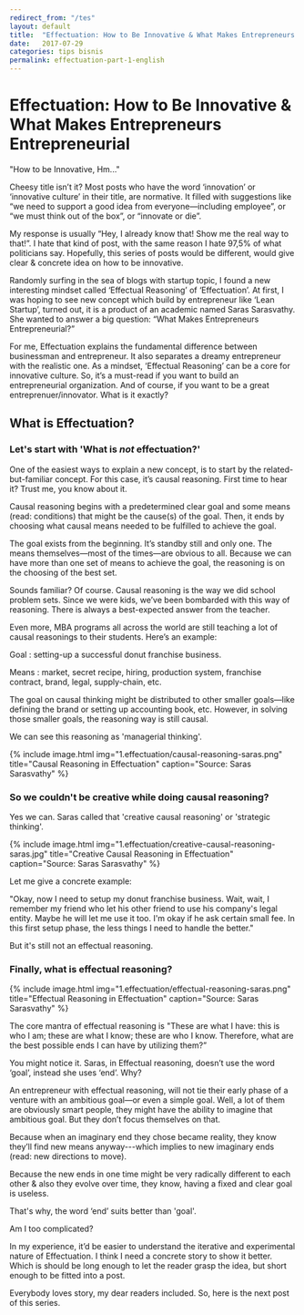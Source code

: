 ```yaml
---
redirect_from: "/tes"
layout: default
title:  "Effectuation: How to Be Innovative & What Makes Entrepreneurs Entrepreneurial"
date:   2017-07-29
categories: tips bisnis
permalink: effectuation-part-1-english
---
```


# Effectuation: How to Be Innovative & What Makes Entrepreneurs Entrepreneurial

"How to be Innovative, Hm..."

Cheesy title isn’t it? Most posts who have the word ‘innovation’ or ‘innovative culture’ in their title, are normative. It filled with suggestions like “we need to support a good idea from everyone—including employee”, or “we must think out of the box”, or “innovate or die”.

My response is usually “Hey, I already know that! Show me the real way to that!”. I hate that kind of post, with the same reason I hate 97,5% of what politicians say. Hopefully, this series of posts would be different, would give clear & concrete idea on how to be innovative.

Randomly surfing in the sea of blogs with startup topic, I found a new interesting mindset called ‘Effectual Reasoning’ of ‘Effectuation’. At first, I was hoping to see new concept which build by entrepreneur like ‘Lean Startup’, turned out, it is a product of an academic named Saras Sarasvathy. She wanted to answer a big question: “What Makes Entrepreneurs Entrepreneurial?”

For me, Effectuation explains the fundamental difference between businessman and entrepreneur. It also separates a dreamy entrepreneur with the realistic one. As a mindset, ‘Effectual Reasoning’ can be a core for innovative culture. So, it’s a must-read if you want to build an entrepreneurial organization. And of course, if you want to be a great entreprenuer/innovator. What is it exactly?

## What is Effectuation?

### Let's start with 'What is _not_ effectuation?'

One of the easiest ways to explain a new concept, is to start by the related-but-familiar concept. For this case, it’s causal reasoning. First time to hear it? Trust me, you know about it.

Causal reasoning begins with a predetermined clear goal and some means (read: conditions) that might be the cause(s) of the goal. Then, it ends by choosing what causal means needed to be fulfilled to achieve the goal.

The goal exists from the beginning. It’s standby still and only one. The means themselves—most of the times—are obvious to all. Because we can have more than one set of means to achieve the goal, the reasoning is on the choosing of the best set.

Sounds familiar? Of course. Causal reasoning is the way we did school problem sets. Since we were kids, we’ve been bombarded with this way of reasoning. There is always a best-expected answer from the teacher.

Even more, MBA programs all across the world are still teaching a lot of causal reasonings to their students. Here’s an example:

Goal : setting-up a successful donut franchise business.

Means : market, secret recipe, hiring, production system, franchise contract, brand, legal, supply-chain, etc.

The goal on causal thinking might be distributed to other smaller goals—like defining the brand or setting up accounting book, etc. However, in solving those smaller goals, the reasoning way is still causal.

We can see this reasoning as 'managerial thinking'.

{% include image.html
            img="1.effectuation/causal-reasoning-saras.png"
            title="Causal Reasoning in Effectuation"
            caption="Source: Saras Sarasvathy"
            %}

### So we couldn't be creative while doing causal reasoning?

Yes we can. Saras called that 'creative causal reasoning' or 'strategic thinking'.

{% include image.html
            img="1.effectuation/creative-causal-reasoning-saras.jpg"
            title="Creative Causal Reasoning in Effectuation"
            caption="Source: Saras Sarasvathy"
            %}

Let me give a concrete example:

"Okay, now I need to setup my donut franchise business. Wait, wait, I remember my friend who let his other friend to use his company's legal entity. Maybe he will let me use it too. I'm okay if he ask certain small fee. In this first setup phase, the less things I need to handle the better."

But it's still not an effectual reasoning.

### Finally, what is effectual reasoning?

{% include image.html
            img="1.effectuation/effectual-reasoning-saras.png"
            title="Effectual Reasoning in Effectuation"
            caption="Source: Saras Sarasvathy"
            %}

The core mantra of effectual reasoning is "These are what I have: this is who I am; these are what I know; these are who I know. Therefore, what are the best possible ends I can have by utilizing them?”

You might notice it. Saras, in Effectual reasoning, doesn’t use the word ‘goal’, instead she uses ‘end’. Why?

An entrepreneur with effectual reasoning, will not tie their early phase of a venture with an ambitious goal—or even a simple goal. Well, a lot of them are obviously smart people, they might have the ability to imagine that ambitious goal. But they don’t focus themselves on that.

Because when an imaginary end they chose became reality, they know they’ll find new means anyway---which implies to new imaginary ends (read: new directions to move).

Because the new ends in one time might be very radically different to each other & also they evolve over time, they know, having a fixed and clear goal is useless.

That's why, the word ‘end’ suits better than 'goal'.

Am I too complicated?

In my experience, it’d be easier to understand the iterative and experimental nature of Effectuation. I think I need a concrete story to show it better. Which is should be long enough to let the reader grasp the idea, but short enough to be fitted into a post.

Everybody loves story, my dear readers included. So, here is the next post of this series.